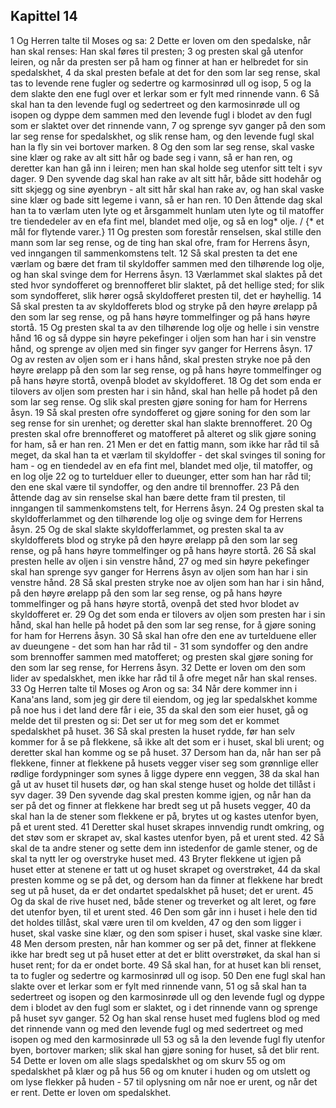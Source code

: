 ## Kapittel 14

1 Og Herren talte til Moses og sa:
2 Dette er loven om den spedalske, når han skal renses: Han skal føres til presten;
3 og presten skal gå utenfor leiren, og når da presten ser på ham og finner at han er helbredet for sin spedalskhet,
4 da skal presten befale at det for den som lar seg rense, skal tas to levende rene fugler og sedertre og karmosinrød ull og isop,
5 og la dem slakte den ene fugl over et lerkar som er fylt med rinnende vann.
6 Så skal han ta den levende fugl og sedertreet og den karmosinrøde ull og isopen og dyppe dem sammen med den levende fugl i blodet av den fugl som er slaktet over det rinnende vann,
7 og sprenge syv ganger på den som lar seg rense for spedalskhet, og slik rense ham, og den levende fugl skal han la fly sin vei bortover marken.
8 Og den som lar seg rense, skal vaske sine klær og rake av alt sitt hår og bade seg i vann, så er han ren, og deretter kan han gå inn i leiren; men han skal holde seg utenfor sitt telt i syv dager.
9 Den syvende dag skal han rake av alt sitt hår, både sitt hodehår og sitt skjegg og sine øyenbryn - alt sitt hår skal han rake av, og han skal vaske sine klær og bade sitt legeme i vann, så er han ren.
10 Den åttende dag skal han ta to værlam uten lyte og et årsgammelt hunlam uten lyte og til matoffer tre tiendedeler av en efa fint mel, blandet med olje, og så en log* olje. / {* et mål for flytende varer.}
11 Og presten som forestår renselsen, skal stille den mann som lar seg rense, og de ting han skal ofre, fram for Herrens åsyn, ved inngangen til sammenkomstens telt.
12 Så skal presten ta det ene værlam og bære det fram til skyldoffer sammen med den tilhørende log olje, og han skal svinge dem for Herrens åsyn.
13 Værlammet skal slaktes på det sted hvor syndofferet og brennofferet blir slaktet, på det hellige sted; for slik som syndofferet, slik hører også skyldofferet presten til, det er høyhellig.
14 Så skal presten ta av skyldofferets blod og stryke på den høyre ørelapp på den som lar seg rense, og på hans høyre tommelfinger og på hans høyre stortå.
15 Og presten skal ta av den tilhørende log olje og helle i sin venstre hånd
16 og så dyppe sin høyre pekefinger i oljen som han har i sin venstre hånd, og sprenge av oljen med sin finger syv ganger for Herrens åsyn.
17 Og av resten av oljen som er i hans hånd, skal presten stryke noe på den høyre ørelapp på den som lar seg rense, og på hans høyre tommelfinger og på hans høyre stortå, ovenpå blodet av skyldofferet.
18 Og det som enda er tilovers av oljen som presten har i sin hånd, skal han helle på hodet på den som lar seg rense. Og slik skal presten gjøre soning for ham for Herrens åsyn.
19 Så skal presten ofre syndofferet og gjøre soning for den som lar seg rense for sin urenhet; og deretter skal han slakte brennofferet.
20 Og presten skal ofre brennofferet og matofferet på alteret og slik gjøre soning for ham, så er han ren.
21 Men er det en fattig mann, som ikke har råd til så meget, da skal han ta et værlam til skyldoffer - det skal svinges til soning for ham - og en tiendedel av en efa fint mel, blandet med olje, til matoffer, og en log olje
22 og to turtelduer eller to dueunger, etter som han har råd til; den ene skal være til syndoffer, og den andre til brennoffer.
23 På den åttende dag av sin renselse skal han bære dette fram til presten, til inngangen til sammenkomstens telt, for Herrens åsyn.
24 Og presten skal ta skyldofferlammet og den tilhørende log olje og svinge dem for Herrens åsyn.
25 Og de skal slakte skyldofferlammet, og presten skal ta av skyldofferets blod og stryke på den høyre ørelapp på den som lar seg rense, og på hans høyre tommelfinger og på hans høyre stortå.
26 Så skal presten helle av oljen i sin venstre hånd,
27 og med sin høyre pekefinger skal han sprenge syv ganger for Herrens åsyn av oljen som han har i sin venstre hånd.
28 Så skal presten stryke noe av oljen som han har i sin hånd, på den høyre ørelapp på den som lar seg rense, og på hans høyre tommelfinger og på hans høyre stortå, ovenpå det sted hvor blodet av skyldofferet er.
29 Og det som enda er tilovers av oljen som presten har i sin hånd, skal han helle på hodet på den som lar seg rense, for å gjøre soning for ham for Herrens åsyn.
30 Så skal han ofre den ene av turtelduene eller av dueungene - det som han har råd til -
31 som syndoffer og den andre som brennoffer sammen med matofferet; og presten skal gjøre soning for den som lar seg rense, for Herrens åsyn.
32 Dette er loven om den som lider av spedalskhet, men ikke har råd til å ofre meget når han skal renses.
33 Og Herren talte til Moses og Aron og sa:
34 Når dere kommer inn i Kana'ans land, som jeg gir dere til eiendom, og jeg lar spedalskhet komme på noe hus i det land dere får i eie,
35 da skal den som eier huset, gå og melde det til presten og si: Det ser ut for meg som det er kommet spedalskhet på huset.
36 Så skal presten la huset rydde, før han selv kommer for å se på flekkene, så ikke alt det som er i huset, skal bli urent; og deretter skal han komme og se på huset.
37 Dersom han da, når han ser på flekkene, finner at flekkene på husets vegger viser seg som grønnlige eller rødlige fordypninger som synes å ligge dypere enn veggen,
38 da skal han gå ut av huset til husets dør, og han skal stenge huset og holde det tillåst i syv dager.
39 Den syvende dag skal presten komme igjen, og når han da ser på det og finner at flekkene har bredt seg ut på husets vegger,
40 da skal han la de stener som flekkene er på, brytes ut og kastes utenfor byen, på et urent sted.
41 Deretter skal huset skrapes innvendig rundt omkring, og det støv som er skrapet av, skal kastes utenfor byen, på et urent sted.
42 Så skal de ta andre stener og sette dem inn istedenfor de gamle stener, og de skal ta nytt ler og overstryke huset med.
43 Bryter flekkene ut igjen på huset etter at stenene er tatt ut og huset skrapet og overstrøket,
44 da skal presten komme og se på det, og dersom han da finner at flekkene har bredt seg ut på huset, da er det ondartet spedalskhet på huset; det er urent.
45 Og da skal de rive huset ned, både stener og treverket og alt leret, og føre det utenfor byen, til et urent sted.
46 Den som går inn i huset i hele den tid det holdes tillåst, skal være uren til om kvelden,
47 og den som ligger i huset, skal vaske sine klær, og den som spiser i huset, skal vaske sine klær.
48 Men dersom presten, når han kommer og ser på det, finner at flekkene ikke har bredt seg ut på huset etter at det er blitt overstrøket, da skal han si huset rent; for da er ondet borte.
49 Så skal han, for at huset kan bli renset, ta to fugler og sedertre og karmosinrød ull og isop.
50 Den ene fugl skal han slakte over et lerkar som er fylt med rinnende vann,
51 og så skal han ta sedertreet og isopen og den karmosinrøde ull og den levende fugl og dyppe dem i blodet av den fugl som er slaktet, og i det rinnende vann og sprenge på huset syv ganger.
52 Og han skal rense huset med fuglens blod og med det rinnende vann og med den levende fugl og med sedertreet og med isopen og med den karmosinrøde ull
53 og så la den levende fugl fly utenfor byen, bortover marken; slik skal han gjøre soning for huset, så det blir rent.
54 Dette er loven om alle slags spedalskhet og om skurv
55 og om spedalskhet på klær og på hus
56 og om knuter i huden og om utslett og om lyse flekker på huden -
57 til oplysning om når noe er urent, og når det er rent. Dette er loven om spedalskhet.
